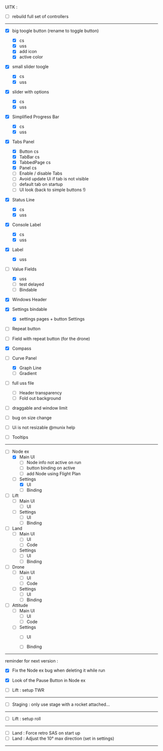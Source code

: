 UITK :

* [ ] rebuild full set of controllers
----------------------------------------

* [x] big toogle button (rename to toggle button)
    * [x] cs
    * [x] uss
    * [x] add icon
    * [x] active color
* [x] small slider toogle
    * [x] cs
    * [x] uss
* [x] slider with options
    * [x] cs
    * [x] uss
* [x] Simplified Progress Bar
    * [x] cs
    * [x] uss
* [x] Tabs Panel
    * [x] Button cs
    * [x] TabBar cs
    * [x] TabbedPage cs
    * [x] Panel cs
    * [ ] Enable / disable Tabs
    * [ ] Avoid update Ui if tab is not visible
    * [ ] default tab on startup
    * [ ] UI look (back to simple buttons !)

* [x] Status Line
    * [x] cs
    * [x] uss
* [x] Console Label
    * [x] cs
    * [x] uss
* [x] Label
    * [x] uss

* [ ] Value Fields 
    * [x] uss
    * [ ] test delayed
    * [ ] Bindable

* [x] Windows Header

* [x] Settings bindable
    * [x] settings pages + button Settings 

* [ ] Repeat button
* [ ] Field with repeat button (for the drone)

* [x] Compass
* [ ] Curve Panel
    * [x] Graph Line
    * [ ] Gradient

* [ ]  full uss file
    * [ ] Header transparency
    * [ ] Fold out background

* [ ] draggable and window limit
* [ ] bug on size change
* [ ] Ui is not resizable @munix help

* [ ] Tooltips

-----------------------------

* [ ] Node ex 
  * [x] Main UI
    * [ ] Node info not active on run
    * [ ] button binding on active
    * [ ] add Node using Flight Plan
  * [ ] Settings
    * [x] UI
    * [ ] Binding
* [ ] Lift
  * [ ] Main UI
    * [ ] UI
  * [ ] Settings
    * [ ] UI
    * [ ] Binding  

* [ ] Land
  * [ ] Main UI
    * [ ] UI
    * [ ] Code
  * [ ] Settings
    * [ ] UI
    * [ ] Binding  

* [ ] Drone
  * [ ] Main UI
    * [ ] UI
    * [ ] Code
  * [ ] Settings
    * [ ] UI
    * [ ] Binding  

* [ ] Attitude
  * [ ] Main UI
    * [ ] UI
    * [ ] Code
  * [ ] Settings
    * [ ] UI
    * [ ] Binding  




----------------------------

reminder for next version : 

* [x] Fix the Node ex bug when deleting it while run
* [x] Look of the Pause Button in Node ex



* [ ] Lift : setup TWR

-------------
* [ ] Staging : only use stage with a rocket attached...
-------------
* [ ] Lift : setup roll
-------------
* [ ] Land : Force retro SAS on start up
* [ ] Land : Adjust the 10° max direction (set in settings)  
-------------


 


